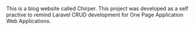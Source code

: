 This is a blog website called Chirper.
This project was developed as a self practive to remind Laravel CRUD development for One Page Application Web Applications.
